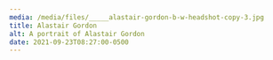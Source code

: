 ```yaml
---
media: /media/files/_____alastair-gordon-b-w-headshot-copy-3.jpg
title: Alastair Gordon
alt: A portrait of Alastair Gordon
date: 2021-09-23T08:27:00-0500
---
```

